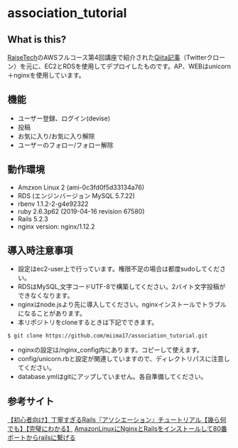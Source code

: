 association_tutorial
====

## What is this?

[RaiseTech](https://raise-tech.net/)のAWSフルコース第4回講座で紹介された[Qiita記事](https://qiita.com/kazukimatsumoto/items/14bdff681ec5ddac26d1)（Twitterクローン）を元に、EC2とRDSを使用してデプロイしたものです。AP、WEBはunicorn＋nginxを使用しています。


## 機能

- ユーザー登録、ログイン(devise)
- 投稿
- お気に入り/お気に入り解除
- ユーザーのフォロー/フォロー解除

## 動作環境

- Amzxon Linux 2 (ami-0c3fd0f5d33134a76)
- RDS (エンジンバージョン MySQL 5.7.22)
- rbenv 1.1.2-2-g4e92322
- ruby 2.6.3p62 (2019-04-16 revision 67580)
- Rails 5.2.3
- nginx version: nginx/1.12.2

## 導入時注意事項

- 設定はec2-user上で行っています。権限不足の場合は都度sudoしてください。
- RDSはMySQL,文字コードUTF-8で構築してください。2バイト文字投稿ができなくなります。
- nginxはnode.jsより先に導入してください。nginxインストールでトラブルになることがあります。
- 本リポジトリをcloneするときは下記でできます。
```
$ git clone https://github.com/miima17/association_tutorial.git
```
- nginxの設定は/nginx_config内にあります。コピーして使えます。
- config/unicorn.rbと設定が関連していますので、ディレクトリパスに注意してください。
- database.ymlはgitにアップしていません。各自準備してください。

## 参考サイト

[【初心者向け】丁寧すぎるRails『アソシエーション』チュートリアル【幾ら何でも】【完璧にわかる】](https://qiita.com/kazukimatsumoto/items/14bdff681ec5ddac26d1)
[AmazonLinuxにNginxとRailsをインストールして80番ポートからrailsに繋げる](https://qiita.com/kyo_nanba/items/ebe1ca322c2bb1406be8)


